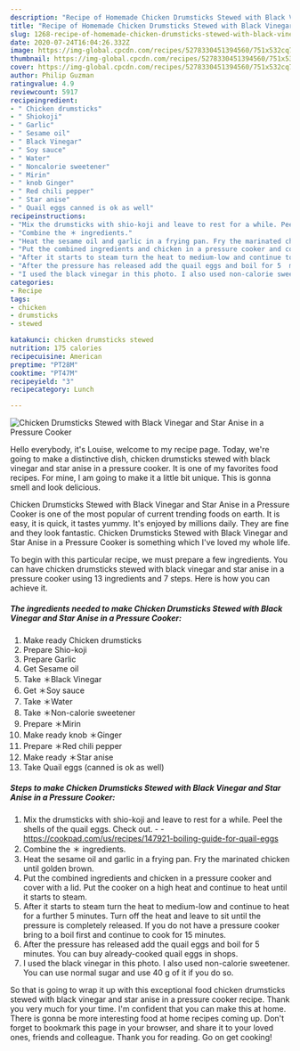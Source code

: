 ```yaml
---
description: "Recipe of Homemade Chicken Drumsticks Stewed with Black Vinegar and Star Anise in a Pressure Cooker"
title: "Recipe of Homemade Chicken Drumsticks Stewed with Black Vinegar and Star Anise in a Pressure Cooker"
slug: 1268-recipe-of-homemade-chicken-drumsticks-stewed-with-black-vinegar-and-star-anise-in-a-pressure-cooker
date: 2020-07-24T16:04:26.332Z
image: https://img-global.cpcdn.com/recipes/5278330451394560/751x532cq70/chicken-drumsticks-stewed-with-black-vinegar-and-star-anise-in-a-pressure-cooker-recipe-main-photo.jpg
thumbnail: https://img-global.cpcdn.com/recipes/5278330451394560/751x532cq70/chicken-drumsticks-stewed-with-black-vinegar-and-star-anise-in-a-pressure-cooker-recipe-main-photo.jpg
cover: https://img-global.cpcdn.com/recipes/5278330451394560/751x532cq70/chicken-drumsticks-stewed-with-black-vinegar-and-star-anise-in-a-pressure-cooker-recipe-main-photo.jpg
author: Philip Guzman
ratingvalue: 4.9
reviewcount: 5917
recipeingredient:
- " Chicken drumsticks"
- " Shiokoji"
- " Garlic"
- " Sesame oil"
- " Black Vinegar"
- " Soy sauce"
- " Water"
- " Noncalorie sweetener"
- " Mirin"
- " knob Ginger"
- " Red chili pepper"
- " Star anise"
- " Quail eggs canned is ok as well"
recipeinstructions:
- "Mix the drumsticks with shio-koji and leave to rest for a while. Peel the shells of the quail eggs. Check out.  https://cookpad.com/us/recipes/147921-boiling-guide-for-quail-eggs"
- "Combine the ＊ ingredients."
- "Heat the sesame oil and garlic in a frying pan. Fry the marinated chicken until golden brown."
- "Put the combined ingredients and chicken in a pressure cooker and cover with a lid. Put the cooker on a high heat and continue to heat until it starts to steam."
- "After it starts to steam turn the heat to medium-low and continue to heat for a further 5 minutes. Turn off the heat and leave to sit until the pressure is completely released. If you do not have a pressure cooker bring to a boil first and continue to cook for 15 minutes."
- "After the pressure has released add the quail eggs and boil for 5  minutes. You can buy already-cooked quail eggs in shops."
- "I used the black vinegar in this photo. I also used non-calorie sweetener. You can use normal sugar and use 40 g of it if you do so."
categories:
- Recipe
tags:
- chicken
- drumsticks
- stewed

katakunci: chicken drumsticks stewed 
nutrition: 175 calories
recipecuisine: American
preptime: "PT28M"
cooktime: "PT47M"
recipeyield: "3"
recipecategory: Lunch

---
```



![Chicken Drumsticks Stewed with Black Vinegar and Star Anise in a Pressure Cooker](https://img-global.cpcdn.com/recipes/5278330451394560/751x532cq70/chicken-drumsticks-stewed-with-black-vinegar-and-star-anise-in-a-pressure-cooker-recipe-main-photo.jpg)

Hello everybody, it's Louise, welcome to my recipe page. Today, we're going to make a distinctive dish, chicken drumsticks stewed with black vinegar and star anise in a pressure cooker. It is one of my favorites food recipes. For mine, I am going to make it a little bit unique. This is gonna smell and look delicious.

Chicken Drumsticks Stewed with Black Vinegar and Star Anise in a Pressure Cooker is one of the most popular of current trending foods on earth. It is easy, it is quick, it tastes yummy. It's enjoyed by millions daily. They are fine and they look fantastic. Chicken Drumsticks Stewed with Black Vinegar and Star Anise in a Pressure Cooker is something which I've loved my whole life.




To begin with this particular recipe, we must prepare a few ingredients. You can have chicken drumsticks stewed with black vinegar and star anise in a pressure cooker using 13 ingredients and 7 steps. Here is how you can achieve it.

<!--inarticleads1-->

##### The ingredients needed to make Chicken Drumsticks Stewed with Black Vinegar and Star Anise in a Pressure Cooker:

1. Make ready  Chicken drumsticks
1. Prepare  Shio-koji
1. Prepare  Garlic
1. Get  Sesame oil
1. Take  ＊Black Vinegar
1. Get  ＊Soy sauce
1. Take  ＊Water
1. Take  ＊Non-calorie sweetener
1. Prepare  ＊Mirin
1. Make ready  knob ＊Ginger
1. Prepare  ＊Red chili pepper
1. Make ready  ＊Star anise
1. Take  Quail eggs (canned is ok as well)




<!--inarticleads2-->

##### Steps to make Chicken Drumsticks Stewed with Black Vinegar and Star Anise in a Pressure Cooker:

1. Mix the drumsticks with shio-koji and leave to rest for a while. Peel the shells of the quail eggs. Check out. -  - https://cookpad.com/us/recipes/147921-boiling-guide-for-quail-eggs
1. Combine the ＊ ingredients.
1. Heat the sesame oil and garlic in a frying pan. Fry the marinated chicken until golden brown.
1. Put the combined ingredients and chicken in a pressure cooker and cover with a lid. Put the cooker on a high heat and continue to heat until it starts to steam.
1. After it starts to steam turn the heat to medium-low and continue to heat for a further 5 minutes. Turn off the heat and leave to sit until the pressure is completely released. If you do not have a pressure cooker bring to a boil first and continue to cook for 15 minutes.
1. After the pressure has released add the quail eggs and boil for 5  minutes. You can buy already-cooked quail eggs in shops.
1. I used the black vinegar in this photo. I also used non-calorie sweetener. You can use normal sugar and use 40 g of it if you do so.




So that is going to wrap it up with this exceptional food chicken drumsticks stewed with black vinegar and star anise in a pressure cooker recipe. Thank you very much for your time. I'm confident that you can make this at home. There is gonna be more interesting food at home recipes coming up. Don't forget to bookmark this page in your browser, and share it to your loved ones, friends and colleague. Thank you for reading. Go on get cooking!
